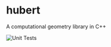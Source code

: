 # hubert
A computational geometry library in C++


![Unit Tests](https://github.com/MarcelInTO/hubert/actions/workflows/hubertTests.yml/badge.svg)
